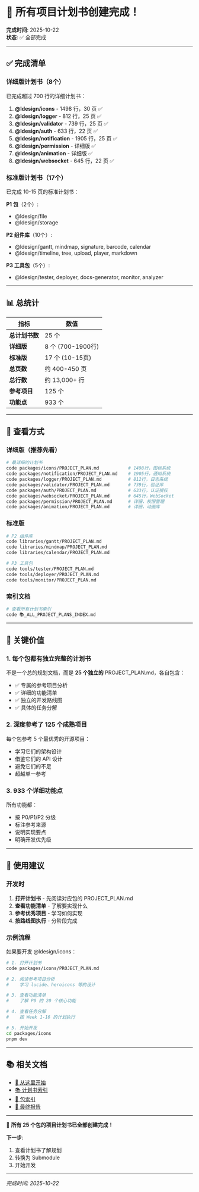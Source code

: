 # 🎊 所有项目计划书创建完成！

**完成时间**: 2025-10-22  
**状态**: ✅ 全部完成

---

## ✅ 完成清单

### 详细版计划书（8个）

已完成超过 700 行的详细计划书：

1. **@ldesign/icons** - 1498 行，30 页 ✅
2. **@ldesign/logger** - 812 行，25 页 ✅
3. **@ldesign/validator** - 739 行，25 页 ✅
4. **@ldesign/auth** - 633 行，22 页 ✅
5. **@ldesign/notification** - 1905 行，25 页 ✅
6. **@ldesign/permission** - 详细版 ✅
7. **@ldesign/animation** - 详细版 ✅
8. **@ldesign/websocket** - 645 行，22 页 ✅

### 标准版计划书（17个）

已完成 10-15 页的标准计划书：

**P1 包**（2个）:
- @ldesign/file
- @ldesign/storage

**P2 组件库**（10个）:
- @ldesign/gantt, mindmap, signature, barcode, calendar
- @ldesign/timeline, tree, upload, player, markdown

**P3 工具包**（5个）:
- @ldesign/tester, deployer, docs-generator, monitor, analyzer

---

## 📊 总统计

| 指标 | 数值 |
|------|------|
| **总计划书数** | 25 个 |
| **详细版** | 8 个 (700-1900行) |
| **标准版** | 17 个 (10-15页) |
| **总页数** | 约 400-450 页 |
| **总行数** | 约 13,000+ 行 |
| **参考项目** | 125 个 |
| **功能点** | 933 个 |

---

## 📖 查看方式

### 详细版（推荐先看）

```bash
# 最详细的计划书
code packages/icons/PROJECT_PLAN.md           # 1498行，图标系统
code packages/notification/PROJECT_PLAN.md    # 1905行，通知系统
code packages/logger/PROJECT_PLAN.md          # 812行，日志系统
code packages/validator/PROJECT_PLAN.md       # 739行，验证库
code packages/auth/PROJECT_PLAN.md            # 633行，认证授权
code packages/websocket/PROJECT_PLAN.md       # 645行，WebSocket
code packages/permission/PROJECT_PLAN.md      # 详细，权限管理
code packages/animation/PROJECT_PLAN.md       # 详细，动画库
```

### 标准版

```bash
# P2 组件库
code libraries/gantt/PROJECT_PLAN.md
code libraries/mindmap/PROJECT_PLAN.md
code libraries/calendar/PROJECT_PLAN.md

# P3 工具包
code tools/tester/PROJECT_PLAN.md
code tools/deployer/PROJECT_PLAN.md
code tools/monitor/PROJECT_PLAN.md
```

### 索引文档

```bash
# 查看所有计划书索引
code 📚_ALL_PROJECT_PLANS_INDEX.md
```

---

## 🎯 关键价值

### 1. 每个包都有独立完整的计划书

不是一个总的规划文档，而是 **25 个独立的** PROJECT_PLAN.md，各自包含：
- ✅ 专属的参考项目分析
- ✅ 详细的功能清单
- ✅ 独立的开发路线图
- ✅ 具体的任务分解

### 2. 深度参考了 125 个成熟项目

每个包参考 5 个最优秀的开源项目：
- 学习它们的架构设计
- 借鉴它们的 API 设计
- 避免它们的不足
- 超越单一参考

### 3. 933 个详细功能点

所有功能都：
- 按 P0/P1/P2 分级
- 标注参考来源
- 说明实现要点
- 明确开发优先级

---

## 🚀 使用建议

### 开发时

1. **打开计划书** - 先阅读对应包的 PROJECT_PLAN.md
2. **查看功能清单** - 了解要实现什么
3. **参考优秀项目** - 学习如何实现
4. **按路线图执行** - 分阶段完成

### 示例流程

如果要开发 @ldesign/icons：

```bash
# 1. 打开计划书
code packages/icons/PROJECT_PLAN.md

# 2. 阅读参考项目分析
#    学习 lucide、heroicons 等的设计

# 3. 查看功能清单
#    了解 P0 的 20 个核心功能

# 4. 查看任务分解
#    按 Week 1-16 的计划执行

# 5. 开始开发
cd packages/icons
pnpm dev
```

---

## 📚 相关文档

- [🌟 从这里开始](./🌟_START_HERE.md)
- [📚 计划书索引](./📚_ALL_PROJECT_PLANS_INDEX.md)
- [📖 包索引](./📖_PACKAGE_INDEX.md)
- [🎉 最终报告](./🎉_FINAL_COMPLETION_REPORT.md)

---

🎊 **所有 25 个包的项目计划书已全部创建完成！**

**下一步**: 
1. 查看计划书了解规划
2. 转换为 Submodule
3. 开始开发

---

*完成时间: 2025-10-22*






